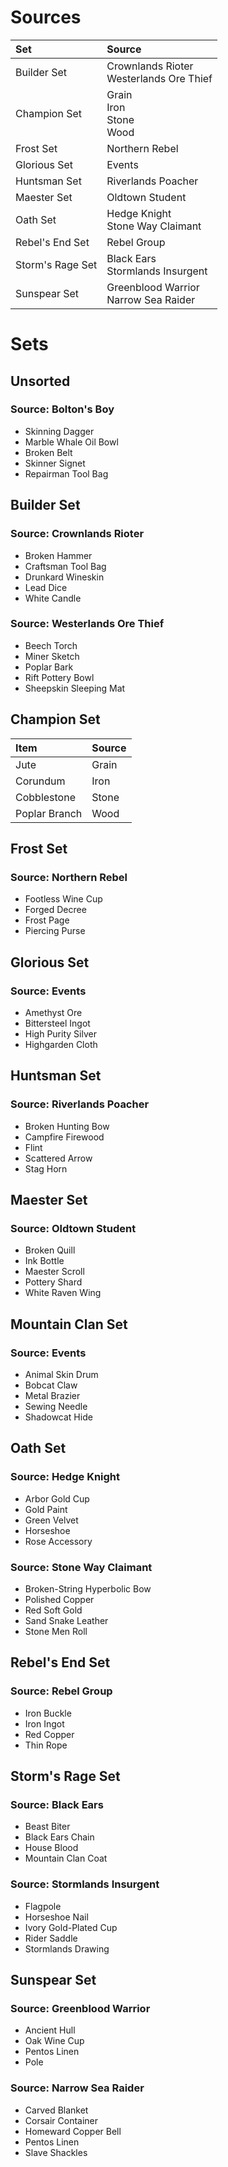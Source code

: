<!-- TITLE: Materials -->

# Sources
Set | Source
:--- | :---
Builder Set | Crownlands Rioter<br>Westerlands Ore Thief
Champion Set | Grain<br>Iron<br>Stone<br>Wood
Frost Set | Northern Rebel
Glorious Set | Events
Huntsman Set | Riverlands Poacher
Maester Set | Oldtown Student
Oath Set | Hedge Knight<br>Stone Way Claimant
Rebel's End Set | Rebel Group
Storm's Rage Set | Black Ears<br>Stormlands Insurgent
Sunspear Set | Greenblood Warrior<br>Narrow Sea Raider

# Sets
## Unsorted
### Source: Bolton's Boy

* Skinning Dagger
* Marble Whale Oil Bowl
* Broken Belt
* Skinner Signet
* Repairman Tool Bag

## Builder Set
### Source: Crownlands Rioter

* Broken Hammer
* Craftsman Tool Bag
* Drunkard Wineskin
* Lead Dice
* White Candle

### Source: Westerlands Ore Thief

* Beech Torch
* Miner Sketch
* Poplar Bark
* Rift Pottery Bowl
* Sheepskin Sleeping Mat

## Champion Set

Item | Source
:--- | :---
Jute | Grain
Corundum | Iron
Cobblestone | Stone
Poplar Branch | Wood

## Frost Set
### Source: Northern Rebel

* Footless Wine Cup
* Forged Decree
* Frost Page
* Piercing Purse

## Glorious Set
### Source: Events

* Amethyst Ore
* Bittersteel Ingot
* High Purity Silver
* Highgarden Cloth

## Huntsman Set
### Source: Riverlands Poacher

* Broken Hunting Bow
* Campfire Firewood
* Flint
* Scattered Arrow
* Stag Horn

## Maester Set
### Source: Oldtown Student

* Broken Quill
* Ink Bottle
* Maester Scroll
* Pottery Shard
* White Raven Wing

## Mountain Clan Set
### Source: Events

* Animal Skin Drum
* Bobcat Claw
* Metal Brazier
* Sewing Needle
* Shadowcat Hide

## Oath Set
### Source: Hedge Knight

* Arbor Gold Cup
* Gold Paint
* Green Velvet
* Horseshoe
* Rose Accessory

### Source: Stone Way Claimant

* Broken-String Hyperbolic Bow
* Polished Copper
* Red Soft Gold
* Sand Snake Leather
* Stone Men Roll

## Rebel's End Set
### Source: Rebel Group

* Iron Buckle
* Iron Ingot
* Red Copper
* Thin Rope

## Storm's Rage Set
### Source: Black Ears

* Beast Biter
* Black Ears Chain
* House Blood
* Mountain Clan Coat

### Source: Stormlands Insurgent

* Flagpole
* Horseshoe Nail
* Ivory Gold-Plated Cup
* Rider Saddle
* Stormlands Drawing

## Sunspear Set
### Source: Greenblood Warrior

* Ancient Hull
* Oak Wine Cup
* Pentos Linen
* Pole

### Source: Narrow Sea Raider

* Carved Blanket
* Corsair Container
* Homeward Copper Bell
* Pentos Linen
* Slave Shackles
